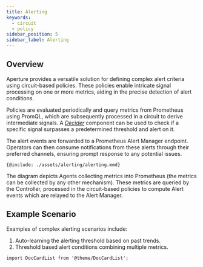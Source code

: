 ```yaml
---
title: Alerting
keywords:
  - circuit
  - policy
sidebar_position: 5
sidebar_label: Alerting
---
```


## Overview

Aperture provides a versatile solution for defining complex alert criteria using
circuit-based policies. These policies enable intricate signal processing on one
or more metrics, aiding in the precise detection of alert conditions.

Policies are evaluated periodically and query metrics from Prometheus using
PromQL, which are subsequently processed in a circuit to derive intermediate
signals. A [_Decider_](/reference/configuration/spec.md#decider) component can
be used to check if a specific signal surpasses a predetermined threshold and
alert on it.

The alert events are forwarded to a Prometheus Alert Manager endpoint. Operators
can then consume notifications from these alerts through their preferred
channels, ensuring prompt response to any potential issues.

<Zoom>

```mermaid
{@include: ./assets/alerting/alerting.mmd}
```

The diagram depicts Agents collecting metrics into Prometheus (the metrics can
be collected by any other mechanism). These metrics are queried by the
Controller, processed in the circuit-based policies to compute Alert events
which are relayed to the Alert Manager.

</Zoom>

## Example Scenario

Examples of complex alerting scenarios include:

1. Auto-learning the alerting threshold based on past trends.
2. Threshold based alert conditions combining multiple metrics.

```mdx-code-block
import DocCardList from '@theme/DocCardList';
```

<DocCardList />
